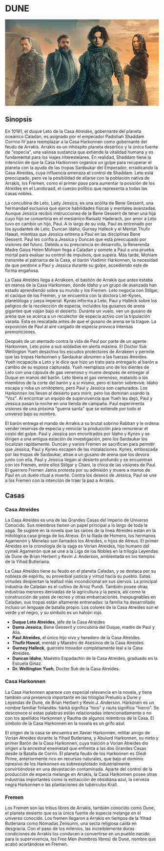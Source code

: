 
# DUNE

![dune](img/dune.jpg)

## Sinopsis

En 10191, el duque Leto de la Casa Atreides, gobernante del planeta oceánico Caladan, es asignado por el emperador Padishah Shaddam Corrino IV para reemplazar a la Casa Harkonnen como gobernante del feudo de Arrakis. Arrakis es un inhóspito planeta desértico y la única fuente de "especia", una valiosa sustancia que extiende la vitalidad humana y es fundamental para los viajes interestelares. En realidad, Shaddam tiene la intención de que la Casa Harkonnen organice un golpe para recuperar el planeta con la ayuda de las tropas Sardaukar del Emperador, erradicando la Casa Atreides, cuya influencia amenaza el control de Shaddam. Leto está preocupado, pero ve la posibilidad de aliarse con la población nativa de Arrakis, los Fremen, como el primer paso para aumentar la posición de los Atreides en el Landsraad, el cuerpo político que representa a todas las casas nobles. 

La concubina de Leto, Lady Jessica, es una acólita de Bene Gesserit, una hermandad exclusiva que ejerce habilidades físicas y mentales avanzadas. Aunque Jessica recibió instrucciones de la Bene Gesserit de tener una hija cuyo hijo se convertiría en el mesiánico Kwisatz Haderach, por amor a Leto tuvo en cambio un hijo, Paul. A lo largo de su vida, Paul es entrenado por los ayudantes de Leto, Duncan Idaho, Gurney Halleck y el Mentat Thufir Hawat, mientras que Jessica entrena a Paul en las disciplinas Bene Gesserit. Paul les confía a Jessica y Duncan que está preocupado por visiones del futuro. Debido a su presciencia en desarrollo, la Reverenda Madre Gaius Helen Mohiam llega a Caladan y somete a Paul a una prueba mortal para evaluar su control de impulsos, que supera. Más tarde, Mohiam transmite al patriarca de la Casa, el barón Vladimir Harkonnen, la necesidad de que perdone a Paul y Jessica durante su golpe, accediendo este de forma engañosa.

La Casa Atreides llega a Arrakeen, el bastión de Arrakis que antes estaba en manos de la Casa Harkonnen, donde Idaho y un grupo de avanzada han estado aprendiendo sobre su mundo y los Fremen. Leto negocia con Stilgar, el cacique de los Fremen, y se encuentra con la doctora Liet-Kynes, planetóloga y jueza imperial. Kynes informa a Leto, Paul y Halleck sobre los peligros de la recolección de especia, incluidos los gusanos de arena gigantes que viajan bajo el desierto. Durante un vuelo, ven un gusano de arena que se acerca a un recolector de especia activo con la tripulación varada. Esta es rescatada antes de que el gusano de arena se la trague. La exposición de Paul al aire cargado de especia provoca intensas premoniciones. 

Después de un atentado contra la vida de Paul por parte de un agente Harkonnen, Leto pone a sus soldados en alerta máxima. El Doctor Suk Wellington Yueh desactiva los escudos protectores de Arrakeen y permite que las tropas Harkonnen y Sardaukar abrumen a las fuerzas Atreides. Yueh incapacita a Leto y le dice que hizo un trato para entregarlo al barón a cambio de su esposa capturada. Yueh reemplaza uno de los dientes de Leto con una cápsula de gas venenoso y muere después de entregar al Duque en manos del barón. Leto libera el gas venenoso, matando a los miembros de la corte del barón y a si mismo, pero el barón sobrevive. Idaho escapa y roba un ornitóptero, pero Paul y Jessica son capturados. Los Harkonnen los llevan al desierto para morir, pero los dominan usando la "Voz". Al encontrar un equipo de supervivencia que Yueh les dejó, Paul y Jessica pasan la noche en una tienda de campaña. Paul experimenta visiones de una próxima "guerra santa" que se extiende por todo el universo bajo su nombre. 

El barón entrega el mando de Arrakis a su brutal sobrino Rabban y le ordena vender reservas de especia y reiniciar la producción para remunerar el costo del golpe. Paul y Jessica son encontrados por Idaho y Kynes y se dirigen a una antigua estación de investigación, pero los Sardaukar los localizan rápidamente. Duncan y varios Fremen se sacrifican para permitir que Jessica, Paul y Kynes escapen de las instalaciones. Kynes, emboscada por las tropas de Sardaukar, atrae a un gusano de arena que los devora junto con ella. Paul y Jessica llegan al desierto profundo y se encuentran con los Fremen, entre ellos Stilgar y Chani, la chica de las visiones de Paul. El guerrero Fremen Jamis protesta por su admisión y muere a manos de Paul en un duelo ritual a muerte. Contra los deseos de Jessica, Paul se une a los Fremen con la intención de traer la paz a Arrakis.




## Casas

### Casa Atreides
La Casa Atreides es una de las Grandes Casas del Imperio de Universo Conocido. Sus miembros tienen un papel principal a lo largo de toda la saga. Se sugiere en la novela que las raíces de la línea Atreides están en la mitológica casa griega de los Atreus. En la Ilíada de Homero, los hermanos Agamenón y Menelao son llamados los Atreides, o hijos de Atreus. El primer Atreides en la cronología de la saga es Vorian Atreides, hijo humano del cymek Agamenón que se une a la Liga de los Nobles en la trilogía Leyendas de Dune de Brian Herbert y Kevin J. Anderson, ambientada en los tiempos de la Yihad Butleriana.

La Casa Atreides tiene su feudo en el planeta Caladan, y se destaca por su nobleza de espíritu, su proverbial justicia y virtud hacia su pueblo. Estas virtudes despiertan la lealtad más incondicional en sus siervos. La principal industria de Caladan es el cultivo de Arroz Pundi. También posee otras industrias menores derivadas de la agricultura y la pesca, así como la construcción de yates de recreo y otras embarcaciones. Inexpugnables en Caladan, sus tropas están altamente entrenadas: la familia ha desarrollado incluso un lenguaje de batalla propio. Los colores de la Casa Atreides son el verde y el negro, y su símbolo es un halcón rojo. 

- **Duque Leto Atreides**, jefe de la Casa Atreides
- **Dama Jessica**, Bene Gesserit y concubina del Duque, madre de Paul y Alia.
- **Paul Atreides**, el único hijo vivo y heredero de la Casa Atreides.
- **Thufir Hawat**, mentat y Maestro de Asesinos de la Casa Atreides.
- **Gurney Halleck**, guerrero trovador completamente leal a la Casa Atreides.
- **Duncan Idaho**, Maestro Espadachín de la Casa Atreides, graduado en la Escuela Ginaz.
- **Dr. Wellington Yueh**, Doctor Suk de la Casa Atreides.


### Casa Harkonnen
La Casa Harkonnen aparece con especial relevancia en la novela, y tiene también una presencia importante en las trilogías Preludio a Dune y Leyendas de Dune, de Brian Herbert y Kevin J. Anderson. Härkönen es un nombre familiar finlandés: härkä significa "toro" y rauta significa "hierro". Se desconoce si estas palabras están relacionadas intencionadamente o no con los apellidos Harkonnen y Rautha de algunos miembros de la Casa. El símbolo de la Casa Harkonnen en la novela es un grifo azul.

El origen de la casa se encuentra en Xavier Harkonnen, militar amigo de Vorian Atreides durante la Yihad Butleriana, y Abulurd Harkonnen, su nieto y primer Barón de la Casa Harkonnen, cuya traición a Vorian Atreides dio origen a la ancestral enemistad que enfrenta a las dos Grandes Casas desde la Batalla de Corrin. El planeta feudo de los Harkonnen es Giedi Prime, anteriormente rico en recursos naturales, que bajo el dominio opresivo de los Harkonnen es sobreexplotado industrialmente convirtiéndose en una devastación contaminada. Aparte del control de la producción de especia melange en Arrakis, la Casa Harkonnen posee otras industrias importantes como la extracción de obsidiana azul, la cerveza negra Harkonnen o las plantaciones de tubérculos Krall. 


### Fremen
Los Fremen son las tribus libres de Arrakis, también conocido como Dune, el planeta desierto que es la única fuente de especia melange en el universo conocido. Los fremen llegaron a Arrakis en tiempos de la Yihad Butleriana como Nómadas Zensunni, una secta religiosa caída en desgracia. Con el paso de los milenios, las increíblemente duras condiciones de Arrakis los conducen a convertirse en un pueblo nacido para la supervivencia, los Free Men (hombres libres) de Dune, nombre que acabó acortándose en Fremen. 

